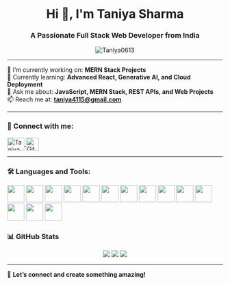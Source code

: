 <h1 align="center">Hi 👋, I'm Taniya Sharma</h1>
<h3 align="center">A Passionate Full Stack Web Developer from India</h3>

<p align="center">
  <img src="https://komarev.com/ghpvc/?username=Taniya0613&label=Profile%20views&color=0e75b6&style=flat" alt="Taniya0613" />
</p>

---

🔭 I’m currently working on: **MERN Stack Projects**  
🌱 Currently learning: **Advanced React, Generative AI, and Cloud Deployment**  
💬 Ask me about: **JavaScript, MERN Stack, REST APIs, and Web Projects**  
📫 Reach me at: **taniya4115@gmail.com**  

---

<h3 align="left">📌 Connect with me:</h3>
<p align="left">
  <a href="https://www.linkedin.com/in/taniya-sharma-1680d/" target="blank">
    <img align="center" src="https://raw.githubusercontent.com/rahuldkjain/github-profile-readme-generator/master/src/images/icons/Social/linked-in-alt.svg" alt="Taniya Sharma" height="30" width="40" />
  </a>
  <a href="https://github.com/Taniya0613" target="blank">
    <img align="center" src="https://cdn-icons-png.flaticon.com/512/25/25231.png" alt="GitHub" height="30" width="30" />
  </a>
</p>

---

<h3 align="left">🛠️ Languages and Tools:</h3>
<p align="left">
  <img src="https://cdn.jsdelivr.net/gh/devicons/devicon/icons/javascript/javascript-original.svg" width="40" height="40" />
  <img src="https://cdn.jsdelivr.net/gh/devicons/devicon/icons/react/react-original.svg" width="40" height="40" />
  <img src="https://cdn.jsdelivr.net/gh/devicons/devicon/icons/nodejs/nodejs-original.svg" width="40" height="40" />
  <img src="https://cdn.jsdelivr.net/gh/devicons/devicon/icons/express/express-original.svg" width="40" height="40" />
  <img src="https://cdn.jsdelivr.net/gh/devicons/devicon/icons/mongodb/mongodb-original.svg" width="40" height="40" />
  <img src="https://cdn.jsdelivr.net/gh/devicons/devicon/icons/html5/html5-original.svg" width="40" height="40" />
  <img src="https://cdn.jsdelivr.net/gh/devicons/devicon/icons/css3/css3-original.svg" width="40" height="40" />
  <img src="https://cdn.jsdelivr.net/gh/devicons/devicon/icons/bootstrap/bootstrap-original.svg" width="40" height="40" />
  <img src="https://cdn.jsdelivr.net/gh/devicons/devicon/icons/python/python-original.svg" width="40" height="40" />
  <img src="https://cdn.jsdelivr.net/gh/devicons/devicon/icons/mysql/mysql-original.svg" width="40" height="40" />
  <img src="https://cdn.jsdelivr.net/gh/devicons/devicon/icons/git/git-original.svg" width="40" height="40" />
  <img src="https://cdn.jsdelivr.net/gh/devicons/devicon/icons/github/github-original.svg" width="40" height="40" />
  <img src="https://cdn.jsdelivr.net/gh/devicons/devicon/icons/vscode/vscode-original.svg" width="40" height="40" />
  <img src="https://cdn.jsdelivr.net/gh/devicons/devicon/icons/postman/postman-original.svg" width="40" height="40" />
</p>


### 📊 GitHub Stats

<p align="center">
  <img src="https://github-readme-stats.vercel.app/api?username=Taniya0613&show_icons=true&theme=nightowl" />
  <img src="https://github-readme-stats.vercel.app/api/top-langs/?username=Taniya0613&layout=compact&theme=nightowl" />
  <img src="https://github-readme-streak-stats.herokuapp.com/?user=Taniya0613&theme=nightowl" />
</p>

---

💬 **Let’s connect and create something amazing!**
